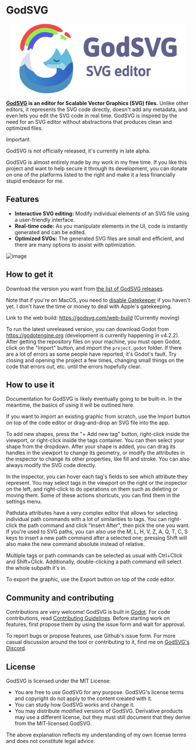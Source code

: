 # GodSVG

<p align="center">
  <img src="godot_only/source_assets/splash.svg" width="480" alt="GodSVG logo">
</p>

**[GodSVG](https://godsvg.com) is an editor for Scalable Vector Graphics (SVG) files.** Unlike other editors, it represents the SVG code directly, doesn't add any metadata, and even lets you edit the SVG code in real time. GodSVG is inspired by the need for an SVG editor without abstractions that produces clean and optimized files.

>[!IMPORTANT]
>GodSVG is not officially released, it's currently in late alpha.
>
>GodSVG is almost entirely made by my work in my free time. If you like this project and want to help secure it through its development, you can donate on one of the platforms listed to the right and make it a less financially stupid endeavor for me.

## Features

- **Interactive SVG editing:** Modify individual elements of an SVG file using a user-friendly interface.
- **Real-time code:** As you manipulate elements in the UI, code is instantly generated and can be edited.
- **Optimized SVGs:** The generated SVG files are small and efficient, and there are many options to assist with optimization.

![image](https://github.com/MewPurPur/GodSVG/assets/85438892/4c2de628-4284-4d4a-b9de-a8521c2b74a5)

## How to get it

Download the version you want from [the list of GodSVG releases](https://github.com/MewPurPur/GodSVG/releases).

Note that if you're on MacOS, you need to [disable Gatekeeper](https://disable-gatekeeper.github.io/) if you haven't yet. I don't have the time or money to deal with Apple's gatekeeping.

Link to the web build: https://godsvg.com/web-build (Currently moving)

To run the latest unreleased version, you can download Godot from https://godotengine.org (development is currently happening in v4.2.2). After getting the repository files on your machine, you must open Godot, click on the "Import" button, and import the `project.godot` folder. If there are a lot of errors as some people have reported, it's Godot's fault. Try closing and opening the project a few times, changing small things on the code that errors out, etc. until the errors hopefully clear.

## How to use it

Documentation for GodSVG is likely eventually going to be built-in. In the meantime, the basics of using it will be outlined here.

If you want to import an existing graphic from scratch, use the Import button on top of the code editor or drag-and-drop an SVG file into the app.

To add new shapes, press the "+ Add new tag" button, right-click inside the viewport, or right-click inside the tags container. You can then select your shape from the dropdown. After your shape is added, you can drag its handles in the viewport to change its geometry, or modify the attributes in the inspector to change its other properties, like fill and stroke. You can also always modify the SVG code directly.

In the inspector, you can hover each tag's fields to see which attribute they represent. You may select tags in the viewport on the right or the inspector on the left, and right-click to do operations on them such as deleting or moving them. Some of these actions shortcuts, you can find them in the settings menu.

Pathdata attributes have a very complex editor that allows for selecting individual path commands with a lot of similarities to tags. You can right-click the path command and click "Insert After", then pick the one you want. If you're used to SVG paths, you can also use the M, L, H, V, Z, A, Q, T, C, S keys to insert a new path command after a selected one; pressing Shift will also make the new command absolute instead of relative.

Multiple tags or path commands can be selected as usual with Ctrl+Click and Shift+Click. Additionally, double-clicking a path command will select the whole subpath it's in.

To export the graphic, use the Export button on top of the code editor.

## Community and contributing

Contributions are very welcome! GodSVG is built in [Godot](https://github.com/godotengine/godot). For code contributions, read [Contributing Guidelines](CONTRIBUTING.md). Before starting work on features, first propose them by using the issue form and wait for approval.

To report bugs or propose features, use Github's issue form. For more casual discussion around the tool or contributing to it, find me on [GodSVG's Discord](https://discord.gg/R8pM6vXWTY).

## License

GodSVG is licensed under the MIT License:

- You are free to use GodSVG for any purpose. GodSVG's license terms and copyright do not apply to the content created with it.
- You can study how GodSVG works and change it.
- You may distribute modified versions of GodSVG. Derivative products may use a different license, but they must still document that they derive from the MIT-licensed GodSVG.

The above explanation reflects my understanding of my own license terms and does not constitute legal advice.
